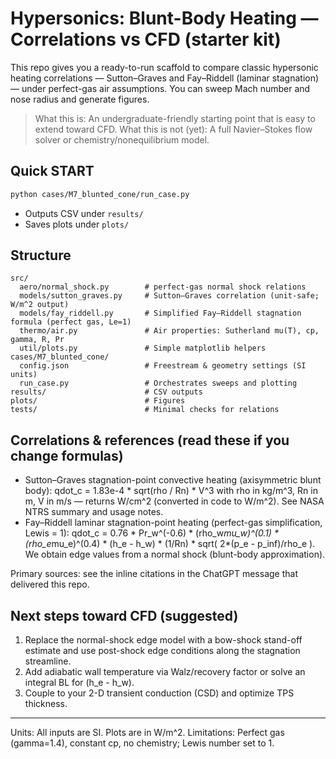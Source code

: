 
# Hypersonics: Blunt-Body Heating — Correlations vs CFD (starter kit)

This repo gives you a ready-to-run scaffold to compare classic hypersonic heating correlations
— Sutton–Graves and Fay–Riddell (laminar stagnation) — under perfect-gas air assumptions.
You can sweep Mach number and nose radius and generate figures.

> What this is: An undergraduate-friendly starting point that is easy to extend toward CFD.
> What this is not (yet): A full Navier–Stokes flow solver or chemistry/nonequilibrium model.

## Quick START
```bash
python cases/M7_blunted_cone/run_case.py
```
- Outputs CSV under `results/`
- Saves plots under `plots/`

## Structure
```
src/
  aero/normal_shock.py        # perfect-gas normal shock relations
  models/sutton_graves.py     # Sutton–Graves correlation (unit-safe; W/m^2 output)
  models/fay_riddell.py       # Simplified Fay–Riddell stagnation formula (perfect gas, Le=1)
  thermo/air.py               # Air properties: Sutherland mu(T), cp, gamma, R, Pr
  util/plots.py               # Simple matplotlib helpers
cases/M7_blunted_cone/
  config.json                 # Freestream & geometry settings (SI units)
  run_case.py                 # Orchestrates sweeps and plotting
results/                      # CSV outputs
plots/                        # Figures
tests/                        # Minimal checks for relations
```

## Correlations & references (read these if you change formulas)
- Sutton–Graves stagnation-point convective heating (axisymmetric blunt body):
  qdot_c = 1.83e-4 * sqrt(rho / Rn) * V^3  with rho in kg/m^3, Rn in m, V in m/s — returns W/cm^2 (converted in code to W/m^2).
  See NASA NTRS summary and usage notes.
- Fay–Riddell laminar stagnation-point heating (perfect-gas simplification, Lewis = 1):
  qdot_c = 0.76 * Pr_w^(-0.6) * (rho_w*mu_w)^(0.1) * (rho_e*mu_e)^(0.4) * (h_e - h_w) * (1/Rn) * sqrt( 2*(p_e - p_inf)/rho_e ).
  We obtain edge values from a normal shock (blunt-body approximation).

Primary sources: see the inline citations in the ChatGPT message that delivered this repo.

## Next steps toward CFD (suggested)
1) Replace the normal-shock edge model with a bow-shock stand-off estimate and use post-shock edge conditions along the stagnation streamline.
2) Add adiabatic wall temperature via Walz/recovery factor or solve an integral BL for (h_e - h_w).
3) Couple to your 2-D transient conduction (CSD) and optimize TPS thickness.

---

Units: All inputs are SI. Plots are in W/m^2.
Limitations: Perfect gas (gamma=1.4), constant cp, no chemistry; Lewis number set to 1.
